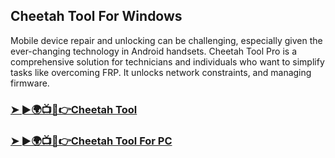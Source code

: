 ## Cheetah Tool For Windows

Mobile device repair and unlocking can be challenging, especially given the ever-changing technology in Android handsets. Cheetah Tool Pro is a comprehensive solution for technicians and individuals who want to simplify tasks like overcoming FRP. It unlocks network constraints, and managing firmware.

### [➤ ►🌍📺📱👉Cheetah Tool](https://tinyurl.com/46rkm5zn)

### [➤ ►🌍📺📱👉Cheetah Tool For PC](https://tinyurl.com/46rkm5zn)
